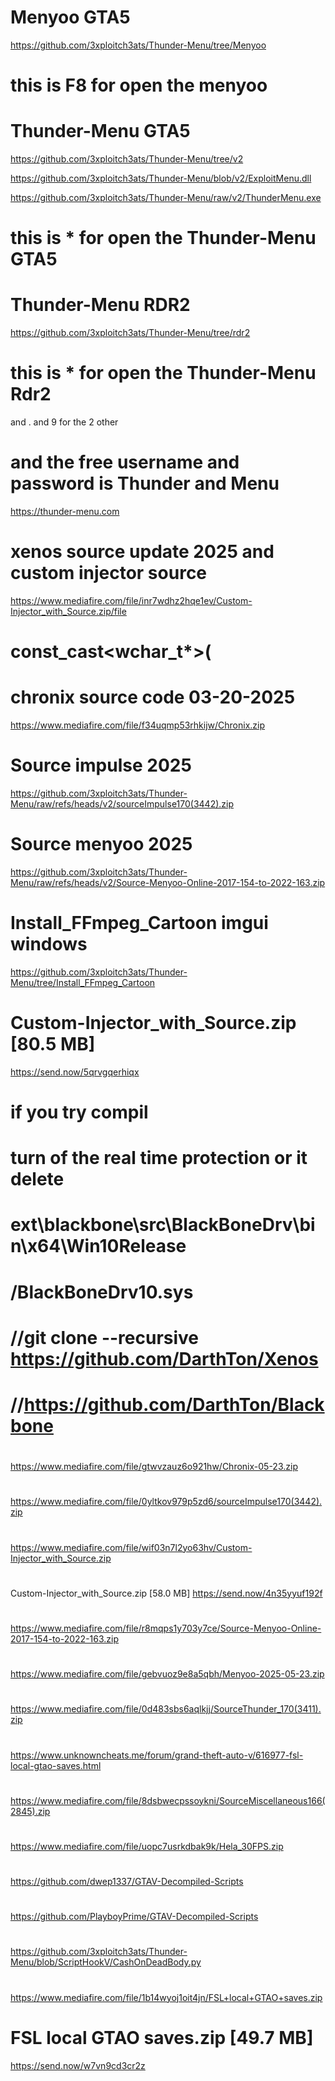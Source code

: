 # Menyoo GTA5
https://github.com/3xploitch3ats/Thunder-Menu/tree/Menyoo
# this is F8 for open the menyoo

# Thunder-Menu GTA5
https://github.com/3xploitch3ats/Thunder-Menu/tree/v2

https://github.com/3xploitch3ats/Thunder-Menu/blob/v2/ExploitMenu.dll

https://github.com/3xploitch3ats/Thunder-Menu/raw/v2/ThunderMenu.exe
# this is * for open the Thunder-Menu GTA5

# Thunder-Menu RDR2
https://github.com/3xploitch3ats/Thunder-Menu/tree/rdr2
# this is * for open the Thunder-Menu Rdr2 
and . and 9 for the 2 other 
 
# and the free username and password is Thunder and Menu

https://thunder-menu.com

# xenos source update 2025 and custom injector source
https://www.mediafire.com/file/inr7wdhz2hqe1ev/Custom-Injector_with_Source.zip/file
# const_cast<wchar_t*>(

# chronix source code 03-20-2025
https://www.mediafire.com/file/f34uqmp53rhkijw/Chronix.zip

# Source impulse 2025
https://github.com/3xploitch3ats/Thunder-Menu/raw/refs/heads/v2/sourceImpulse170(3442).zip
# Source menyoo 2025
https://github.com/3xploitch3ats/Thunder-Menu/raw/refs/heads/v2/Source-Menyoo-Online-2017-154-to-2022-163.zip

# Install_FFmpeg_Cartoon imgui windows
https://github.com/3xploitch3ats/Thunder-Menu/tree/Install_FFmpeg_Cartoon

# Custom-Injector_with_Source.zip [80.5 MB]
https://send.now/5qrvgqerhiqx

# if you try compil
# turn of the real time protection or it delete 
# ext\blackbone\src\BlackBoneDrv\bin\x64\Win10Release
# /BlackBoneDrv10.sys

# //git clone --recursive https://github.com/DarthTon/Xenos
# //https://github.com/DarthTon/Blackbone

# 
https://www.mediafire.com/file/gtwvzauz6o921hw/Chronix-05-23.zip
# 
https://www.mediafire.com/file/0yltkov979p5zd6/sourceImpulse170(3442).zip
# 
https://www.mediafire.com/file/wif03n7l2yo63hv/Custom-Injector_with_Source.zip
#
Custom-Injector_with_Source.zip [58.0 MB]
https://send.now/4n35yyuf192f
# 
https://www.mediafire.com/file/r8mqps1y703y7ce/Source-Menyoo-Online-2017-154-to-2022-163.zip
# 
https://www.mediafire.com/file/gebvuoz9e8a5qbh/Menyoo-2025-05-23.zip
# 
https://www.mediafire.com/file/0d483sbs6aqlkjj/SourceThunder_170(3411).zip
# 
https://www.unknowncheats.me/forum/grand-theft-auto-v/616977-fsl-local-gtao-saves.html
# 
https://www.mediafire.com/file/8dsbwecpssoykni/SourceMiscellaneous166(2845).zip
#
https://www.mediafire.com/file/uopc7usrkdbak9k/Hela_30FPS.zip
#
https://github.com/dwep1337/GTAV-Decompiled-Scripts
#
https://github.com/PlayboyPrime/GTAV-Decompiled-Scripts
#
https://github.com/3xploitch3ats/Thunder-Menu/blob/ScriptHookV/CashOnDeadBody.py
#
https://www.mediafire.com/file/1b14wyoj1oit4jn/FSL+local+GTAO+saves.zip
#
# FSL local GTAO saves.zip [49.7 MB]
https://send.now/w7vn9cd3cr2z
#
